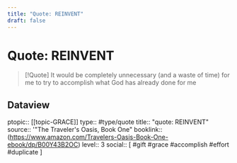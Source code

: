 ```yaml
---
title: "Quote: REINVENT"
draft: false
---
```


# Quote: REINVENT
> [!Quote]
> It would be completely unnecessary (and a waste of time) for me to try to accomplish what God has already done for me

## Dataview
ptopic:: [[topic-GRACE]]
type:: #type/quote
title:: "quote: REINVENT"
source:: '"The Traveler's Oasis, Book One"
booklink:: (https://www.amazon.com/Travelers-Oasis-Book-One-ebook/dp/B00Y43B2OC)
level:: 3
social:: [ #gift #grace #accomplish #effort #duplicate ]